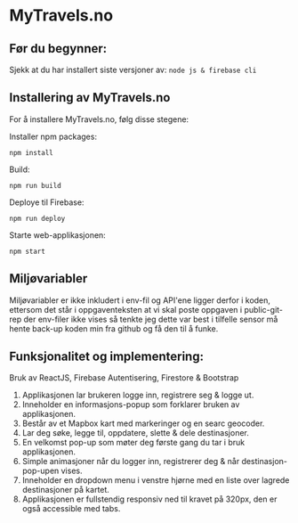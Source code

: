 # MyTravels.no

## Før du begynner:
Sjekk at du har installert siste versjoner av: `node js & firebase cli`

## Installering av MyTravels.no

For å installere MyTravels.no, følg disse stegene:

Installer npm packages:
```
npm install
```

Build:
```
npm run build
```

Deploye til Firebase:
```
npm run deploy
```

Starte web-applikasjonen:
```
npm start
```

## Miljøvariabler 
Miljøvariabler er ikke inkludert i env-fil og API'ene ligger derfor i koden,
ettersom det står i oppgaventeksten at vi skal poste oppgaven i public-git-rep
der env-filer ikke vises så tenkte jeg dette var best i tilfelle sensor må hente
back-up koden min fra github og få den til å funke.


## Funksjonalitet og implementering: 

Bruk av ReactJS, Firebase Autentisering, Firestore & Bootstrap

1. Applikasjonen lar brukeren logge inn, registrere seg & logge ut.
3. Inneholder en informasjons-popup som forklarer bruken av applikasjonen.
4. Består av et Mapbox kart med markeringer og en searc geocoder.
5. Lar deg søke, legge til, oppdatere, slette & dele destinasjoner.
6. En velkomst pop-up som møter deg første gang du tar i bruk applikasjonen.
7. Simple animasjoner når du logger inn, registrerer deg & når destinasjon-pop-upen vises.
8. Inneholder en dropdown menu i venstre hjørne med en liste over lagrede destinasjoner på kartet.
9. Applikasjonen er fullstendig responsiv ned til kravet på 320px, den er også accessible med tabs.

